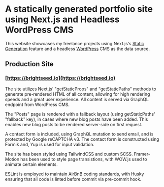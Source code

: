 # A statically generated portfolio site using Next.js and Headless WordPress CMS

This website showcases my freelance projects using Next.js's [Static Generation](https://nextjs.org/docs/basic-features/pages) feature and a headless [WordPress](https://wordpress.org) CMS as the data source.

## Production Site

### [https://brightseed.io](https://brightseed.io)

The site utilizes Next.js' "getStaticProps" and "getStaticPaths" methods to generate pre-rendered HTML of all content, allowing for high rendering speeds and a great user experience. All content is served via GraphQL endpoint from WordPress CMS.

The "Posts" page is rendered with a fallback layout (using getStaticPaths' "fallback" key), in cases where new blog posts have been added. This enables new blog posts to be rendered server-side on first request.

A contact form is included, using GraphQL mutation to send email, and is protected by Google reCAPTCHA v3. The contact form is constructed using Formik and, Yup is used for input validation.

The site has been styled using TailwindCSS and custom SCSS. Framer-Motion has been used to style page transistions, with WOW.js used to animate certain elements.

ESLint is employed to maintain AirBnB coding standards, with Husky ensuring that all code is linted before commit via pre-commit hook.
